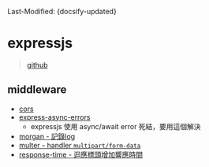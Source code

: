 Last-Modified: {docsify-updated}

# expressjs

> [github](https://github.com/expressjs/express)

## middleware

- [cors](https://github.com/expressjs/cors)
- [express-async-errors](https://github.com/davidbanham/express-async-errors)
  - expressjs 使用 async/await error 死結，要用這個解決
- [morgan - 記錄log](https://github.com/expressjs/morgan)
- [multer - handler `multipart/form-data`](https://github.com/expressjs/multer)
- [response-time - 迴應標頭增加響應時間](https://github.com/expressjs/response-time)
